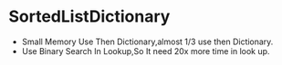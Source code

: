 # SortedListDictionary

- Small Memory Use Then Dictionary,almost 1/3 use then Dictionary.
- Use Binary Search In Lookup,So It need 20x more time in look up.
